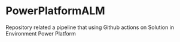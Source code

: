 # PowerPlatformALM
Repository related a pipeline that using Github actions on Solution in Environment Power Platform
